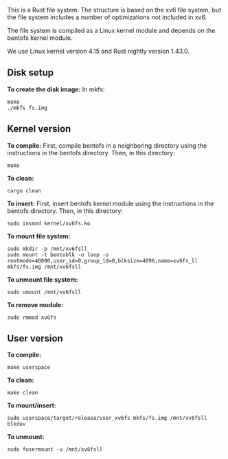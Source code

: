 This is a Rust file system. The structure is based on the xv6 file system,
but the file system includes a number of optimizations not included in xv6.

The file system is compiled as a Linux kernel module and depends on the
bentofs kernel module.

We use Linux kernel version 4.15 and Rust nightly version 1.43.0.

## Disk setup
**To create the disk image:**
In mkfs:
```
make
./mkfs fs.img
```

## Kernel version
**To compile:**
First, compile bentofs in a neighboring directory using the instructions in the bentofs directory.
Then, in this directory:
```
make
```

**To clean:**
```
cargo clean
```

**To insert:**
First, insert bentofs kernel module using the instructions in the bentofs directory.
Then, in this directory:
```
sudo insmod kernel/xv6fs.ko
```

**To mount file system:**
```
sudo mkdir -p /mnt/xv6fsll
sudo mount -t bentoblk -o loop -o rootmode=40000,user_id=0,group_id=0,blksize=4096,name=xv6fs_ll mkfs/fs.img /mnt/xv6fsll
```

**To unmount file system:**
```
sudo umount /mnt/xv6fsll
```

**To remove module:**
```
sudo rmmod xv6fs
```

## User version
**To compile:**
```
make userspace
```

**To clean:**
```
make clean
```

**To mount/insert:**
```
sudo userspace/target/release/user_xv6fs mkfs/fs.img /mnt/xv6fsll blkdev
```

**To unmount:**
```
sudo fusermount -u /mnt/xv6fsll
```
